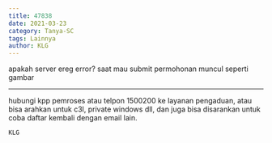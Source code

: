 ```yaml
---
title: 47838
date: 2021-03-23
category: Tanya-SC
tags: Lainnya
author: KLG
---
```


apakah server ereg error? saat mau submit permohonan muncul seperti gambar

---

hubungi kpp pemroses atau telpon 1500200 ke layanan pengaduan, atau bisa arahkan untuk c3l, private windows dll, dan juga bisa disarankan untuk coba daftar kembali dengan email lain.

`KLG`
